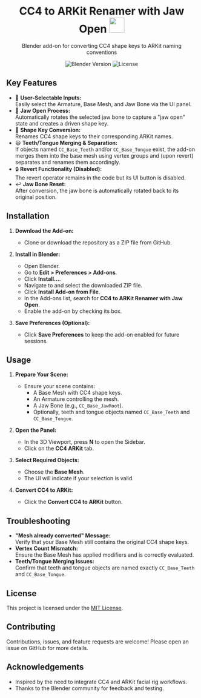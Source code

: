 <div align="center">
  <h1>
    CC4 to ARKit Renamer with Jaw Open <img src="./assets/fig/Hi.gif" width="40px">
  </h1>
  <p>
    Blender add-on for converting CC4 shape keys to ARKit naming conventions
  </p>
  <p>
    <img src="https://img.shields.io/badge/Blender-3.6+-brightgreen?style=flat-square" alt="Blender Version" />
    <img src="https://img.shields.io/badge/License-MIT-blue?style=flat-square" alt="License" />
  </p>
</div>

## Key Features
- 🚀 **User-Selectable Inputs:**  
  Easily select the Armature, Base Mesh, and Jaw Bone via the UI panel.
- 🔄 **Jaw Open Process:**  
  Automatically rotates the selected jaw bone to capture a "jaw open" state and creates a driven shape key.
- 🔀 **Shape Key Conversion:**  
  Renames CC4 shape keys to their corresponding ARKit names.
- 😃 **Teeth/Tongue Merging & Separation:**  
  If objects named `CC_Base_Teeth` and/or `CC_Base_Tongue` exist, the add-on merges them into the base mesh using vertex groups and (upon revert) separates and renames them accordingly.
- 🔒 **Revert Functionality (Disabled):**  
  The revert operator remains in the code but its UI button is disabled.
- ↩️ **Jaw Bone Reset:**  
  After conversion, the jaw bone is automatically rotated back to its original position.

## Installation

1. **Download the Add-on:**
   - Clone or download the repository as a ZIP file from GitHub.

2. **Install in Blender:**
   - Open Blender.
   - Go to **Edit > Preferences > Add-ons**.
   - Click **Install…**.
   - Navigate to and select the downloaded ZIP file.
   - Click **Install Add-on from File**.
   - In the Add-ons list, search for **CC4 to ARKit Renamer with Jaw Open**.
   - Enable the add-on by checking its box.

3. **Save Preferences (Optional):**
   - Click **Save Preferences** to keep the add-on enabled for future sessions.

## Usage

1. **Prepare Your Scene:**
   - Ensure your scene contains:
     - A Base Mesh with CC4 shape keys.
     - An Armature controlling the mesh.
     - A Jaw Bone (e.g., `CC_Base_JawRoot`).
     - Optionally, teeth and tongue objects named `CC_Base_Teeth` and `CC_Base_Tongue`.

2. **Open the Panel:**
   - In the 3D Viewport, press **N** to open the Sidebar.
   - Click on the **CC4 ARKit** tab.

3. **Select Required Objects:**
   - Choose the **Base Mesh**.
   - The UI will indicate if your selection is valid.

4. **Convert CC4 to ARKit:**
   - Click the **Convert CC4 to ARKit** button.

## Troubleshooting

- **"Mesh already converted" Message:**  
  Verify that your Base Mesh still contains the original CC4 shape keys.
- **Vertex Count Mismatch:**  
  Ensure the Base Mesh has applied modifiers and is correctly evaluated.
- **Teeth/Tongue Merging Issues:**  
  Confirm that teeth and tongue objects are named exactly `CC_Base_Teeth` and `CC_Base_Tongue`.

## License

This project is licensed under the [MIT License](LICENSE).

## Contributing

Contributions, issues, and feature requests are welcome! Please open an issue on GitHub for more details.

## Acknowledgements

- Inspired by the need to integrate CC4 and ARKit facial rig workflows.
- Thanks to the Blender community for feedback and testing.
